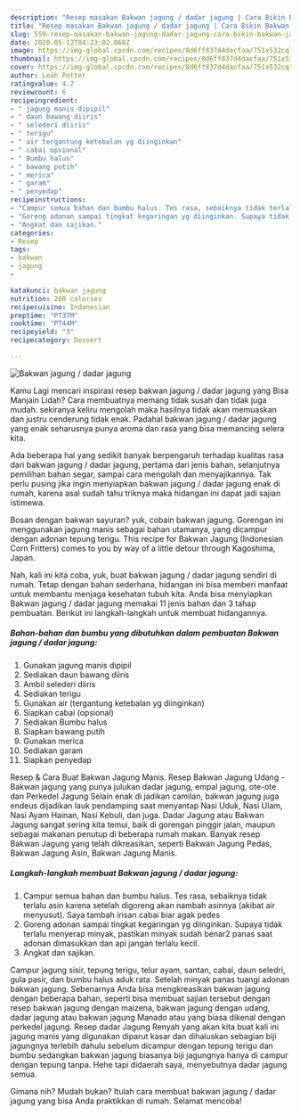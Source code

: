 ```yaml
---
description: "Resep masakan Bakwan jagung / dadar jagung | Cara Bikin Bakwan jagung / dadar jagung Yang Lezat"
title: "Resep masakan Bakwan jagung / dadar jagung | Cara Bikin Bakwan jagung / dadar jagung Yang Lezat"
slug: 559-resep-masakan-bakwan-jagung-dadar-jagung-cara-bikin-bakwan-jagung-dadar-jagung-yang-lezat
date: 2020-05-12T04:23:02.068Z
image: https://img-global.cpcdn.com/recipes/8d6ff837d4dacfaa/751x532cq70/bakwan-jagung-dadar-jagung-foto-resep-utama.jpg
thumbnail: https://img-global.cpcdn.com/recipes/8d6ff837d4dacfaa/751x532cq70/bakwan-jagung-dadar-jagung-foto-resep-utama.jpg
cover: https://img-global.cpcdn.com/recipes/8d6ff837d4dacfaa/751x532cq70/bakwan-jagung-dadar-jagung-foto-resep-utama.jpg
author: Leah Potter
ratingvalue: 4.7
reviewcount: 6
recipeingredient:
- " jagung manis dipipil"
- " daun bawang diiris"
- " selederi diiris"
- " terigu"
- " air tergantung ketebalan yg diinginkan"
- " cabai opsional"
- " Bumbu halus"
- " bawang putih"
- " merica"
- " garam"
- " penyedap"
recipeinstructions:
- "Campur semua bahan dan bumbu halus. Tes rasa, sebaiknya tidak terlalu asin karena setelah digoreng akan nambah asinnya (akibat air menyusut). Saya tambah irisan cabai biar agak pedes"
- "Goreng adonan sampai tingkat kegaringan yg diinginkan. Supaya tidak terlalu menyerap minyak, pastikan minyak sudah benar2 panas saat adonan dimasukkan dan api jangan terlalu kecil."
- "Angkat dan sajikan."
categories:
- Resep
tags:
- bakwan
- jagung
- 

katakunci: bakwan jagung  
nutrition: 260 calories
recipecuisine: Indonesian
preptime: "PT37M"
cooktime: "PT44M"
recipeyield: "3"
recipecategory: Dessert

---
```



![Bakwan jagung / dadar jagung](https://img-global.cpcdn.com/recipes/8d6ff837d4dacfaa/751x532cq70/bakwan-jagung-dadar-jagung-foto-resep-utama.jpg)

Kamu Lagi mencari inspirasi resep bakwan jagung / dadar jagung yang Bisa Manjain Lidah? Cara membuatnya memang tidak susah dan tidak juga mudah. sekiranya keliru mengolah maka hasilnya tidak akan memuaskan dan justru cenderung tidak enak. Padahal bakwan jagung / dadar jagung yang enak seharusnya punya aroma dan rasa yang bisa memancing selera kita.

Ada beberapa hal yang sedikit banyak berpengaruh terhadap kualitas rasa dari bakwan jagung / dadar jagung, pertama dari jenis bahan, selanjutnya pemilihan bahan segar, sampai cara mengolah dan menyajikannya. Tak perlu pusing jika ingin menyiapkan bakwan jagung / dadar jagung enak di rumah, karena asal sudah tahu triknya maka hidangan ini dapat jadi sajian istimewa.

Bosan dengan bakwan sayuran? yuk, cobain bakwan jagung. Gorengan ini menggunakan jagung manis sebagai bahan utamanya, yang dicampur dengan adonan tepung terigu. This recipe for Bakwan Jagung (Indonesian Corn Fritters) comes to you by way of a little detour through Kagoshima, Japan.


Nah, kali ini kita coba, yuk, buat bakwan jagung / dadar jagung sendiri di rumah. Tetap dengan bahan sederhana, hidangan ini bisa memberi manfaat untuk membantu menjaga kesehatan tubuh kita. Anda bisa menyiapkan Bakwan jagung / dadar jagung memakai 11 jenis bahan dan 3 tahap pembuatan. Berikut ini langkah-langkah untuk membuat hidangannya.

<!--inarticleads1-->

##### Bahan-bahan dan bumbu yang dibutuhkan dalam pembuatan Bakwan jagung / dadar jagung:

1. Gunakan  jagung manis dipipil
1. Sediakan  daun bawang diiris
1. Ambil  selederi diiris
1. Sediakan  terigu
1. Gunakan  air (tergantung ketebalan yg diinginkan)
1. Siapkan  cabai (opsional)
1. Sediakan  Bumbu halus
1. Siapkan  bawang putih
1. Gunakan  merica
1. Sediakan  garam
1. Siapkan  penyedap


Resep &amp; Cara Buat Bakwan Jagung Manis. Resep Bakwan Jagung Udang - Bakwan jagung yang punya julukan dadar jagung, empal jagung, ote-ote dan Perkedel Jagung Selain enak di jadikan camilan, bakwan jagung juga endeus dijadikan lauk pendamping saat menyantap Nasi Uduk, Nasi Ulam, Nasi Ayam Hainan, Nasi Kebuli, dan juga. Dadar Jagung atau Bakwan Jagung sangat sering kita temui, baik di gorengan pinggir jalan, maupun sebagai makanan penutup di beberapa rumah makan. Banyak resep Bakwan Jagung yang telah dikreasikan, seperti Bakwan Jagung Pedas, Bakwan Jagung Asin, Bakwan Jagung Manis. 

<!--inarticleads2-->

##### Langkah-langkah membuat Bakwan jagung / dadar jagung:

1. Campur semua bahan dan bumbu halus. Tes rasa, sebaiknya tidak terlalu asin karena setelah digoreng akan nambah asinnya (akibat air menyusut). Saya tambah irisan cabai biar agak pedes
1. Goreng adonan sampai tingkat kegaringan yg diinginkan. Supaya tidak terlalu menyerap minyak, pastikan minyak sudah benar2 panas saat adonan dimasukkan dan api jangan terlalu kecil.
1. Angkat dan sajikan.


Campur jagung sisir, tepung terigu, telur ayam, santan, cabai, daun seledri, gula pasir, dan bumbu halus aduk rata. Setelah minyak panas tuangi adonan bakwan jagung. Sebenarnya Anda bisa mengkreasikan bakwan jagung dengan beberapa bahan, seperti bisa membuat sajian tersebut dengan resep bakwan jagung dengan maizena, bakwan jagung dengan udang, dadar jagung atau bakwan jagung Manado atau yang biasa dikenal dengan perkedel jagung. Resep dadar Jagung Renyah yang akan kita buat kali ini jagung manis yang digunakan diparut kasar dan dihaluskan sebagian biji jagungnya terlebih dahulu sebelum dicampur dengan tepung terigu dan bumbu sedangkan bakwan jagung biasanya biji jagungnya hanya di campur dengan tepung tanpa. Hehe tapi didaerah saya, menyebutnya dadar jagung semua. 

Gimana nih? Mudah bukan? Itulah cara membuat bakwan jagung / dadar jagung yang bisa Anda praktikkan di rumah. Selamat mencoba!
